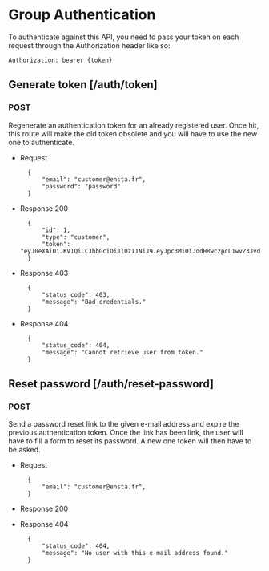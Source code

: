 # Group Authentication

To authenticate against this API, you need to pass your token on each request through the Authorization header like so:

```http
Authorization: bearer {token}
```

## Generate token [/auth/token]

### POST

Regenerate an authentication token for an already registered user. Once hit, this route will make the old token obsolete and you will have to use the new one to authenticate.

+ Request

        {
            "email": "customer@ensta.fr",
            "password": "password"
        }

+ Response 200

        {
            "id": 1,
            "type": "customer",
            "token": "eyJ0eXAiOiJKV1QiLCJhbGciOiJIUzI1NiJ9.eyJpc3MiOiJodHRwczpcL1wvZ3JvdXBlYXQuZGV2XC9hcGlcL2F1dGhcL3Rva2VuIiwic3ViIjoxLCJpYXQiOjE0MjA0OTU0ODYsImV4cCI6MjA1MTIxNTQ4Nn0.1vZ4fyrLfyNP5LLjRI64x8ne8C7TAtGf6DO_i6qS7Do"
        }

+ Response 403

        {
            "status_code": 403,
            "message": "Bad credentials."
        }
     
+ Response 404

        {
            "status_code": 404,
            "message": "Cannot retrieve user from token."
        }

## Reset password [/auth/reset-password]

### POST

Send a password reset link to the given e-mail address and expire the previous authentication token. Once the link has been link, the user will have to fill a form to reset its password. A new one token will then have to be asked.

+ Request

        {
            "email": "customer@ensta.fr",
        }

+ Response 200

+ Response 404 

        {
            "status_code": 404,
            "message": "No user with this e-mail address found."
        }
